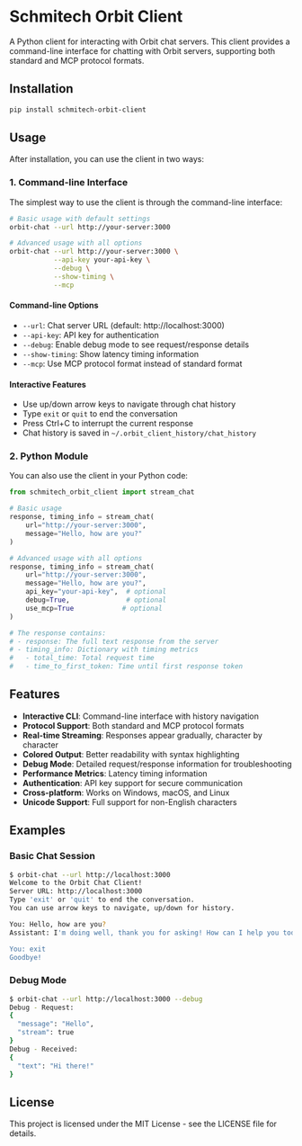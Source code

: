 # Schmitech Orbit Client

A Python client for interacting with Orbit chat servers. This client provides a command-line interface for chatting with Orbit servers, supporting both standard and MCP protocol formats.

## Installation

```bash
pip install schmitech-orbit-client
```

## Usage

After installation, you can use the client in two ways:

### 1. Command-line Interface

The simplest way to use the client is through the command-line interface:

```bash
# Basic usage with default settings
orbit-chat --url http://your-server:3000

# Advanced usage with all options
orbit-chat --url http://your-server:3000 \
           --api-key your-api-key \
           --debug \
           --show-timing \
           --mcp
```

#### Command-line Options

- `--url`: Chat server URL (default: http://localhost:3000)
- `--api-key`: API key for authentication
- `--debug`: Enable debug mode to see request/response details
- `--show-timing`: Show latency timing information
- `--mcp`: Use MCP protocol format instead of standard format

#### Interactive Features

- Use up/down arrow keys to navigate through chat history
- Type `exit` or `quit` to end the conversation
- Press Ctrl+C to interrupt the current response
- Chat history is saved in `~/.orbit_client_history/chat_history`

### 2. Python Module

You can also use the client in your Python code:

```python
from schmitech_orbit_client import stream_chat

# Basic usage
response, timing_info = stream_chat(
    url="http://your-server:3000",
    message="Hello, how are you?"
)

# Advanced usage with all options
response, timing_info = stream_chat(
    url="http://your-server:3000",
    message="Hello, how are you?",
    api_key="your-api-key",  # optional
    debug=True,              # optional
    use_mcp=True            # optional
)

# The response contains:
# - response: The full text response from the server
# - timing_info: Dictionary with timing metrics
#   - total_time: Total request time
#   - time_to_first_token: Time until first response token
```

## Features

- **Interactive CLI**: Command-line interface with history navigation
- **Protocol Support**: Both standard and MCP protocol formats
- **Real-time Streaming**: Responses appear gradually, character by character
- **Colored Output**: Better readability with syntax highlighting
- **Debug Mode**: Detailed request/response information for troubleshooting
- **Performance Metrics**: Latency timing information
- **Authentication**: API key support for secure communication
- **Cross-platform**: Works on Windows, macOS, and Linux
- **Unicode Support**: Full support for non-English characters

## Examples

### Basic Chat Session
```bash
$ orbit-chat --url http://localhost:3000
Welcome to the Orbit Chat Client!
Server URL: http://localhost:3000
Type 'exit' or 'quit' to end the conversation.
You can use arrow keys to navigate, up/down for history.

You: Hello, how are you?
Assistant: I'm doing well, thank you for asking! How can I help you today?

You: exit
Goodbye!
```

### Debug Mode
```bash
$ orbit-chat --url http://localhost:3000 --debug
Debug - Request:
{
  "message": "Hello",
  "stream": true
}
Debug - Received:
{
  "text": "Hi there!"
}
```

## License

This project is licensed under the MIT License - see the LICENSE file for details. 